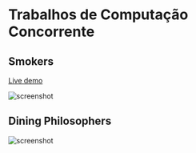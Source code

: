 # Trabalhos de Computação Concorrente

## Smokers
[Live demo](https://matheusavellar.github.io/comp-conc/smokers/index.html)

![screenshot](https://i.imgur.com/eoyTZxE.png)

## Dining Philosophers
![screenshot](https://i.imgur.com/nCEpdTO.png)
